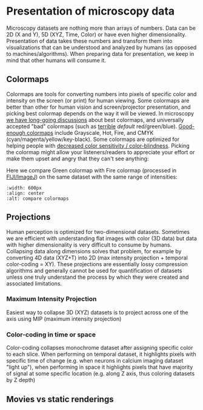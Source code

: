 # Presentation of microscopy data

Microscopy datasets are nothing more than arrays of numbers. Data can be 2D (X and Y), 5D (XYZ, Time, Color) or have even higher dimensionality. Presentation of data takes these numbers and transform them into visualizations that can be understood and analyzed by humans (as opposed to machines/algorithms). When preparing data for presentation, we keep in mind that other humans will consume it.

## Colormaps

Colormaps are tools for converting numbers into pixels of specific color and intensity on the screen (or print) for human viewing. Some colormaps are better than other for human vision and screen/projector presentation, and picking best colormap depends on the way it will be viewed. In microscopy [we have long-going discussions](https://pmc.ncbi.nlm.nih.gov/articles/PMC4959790/) about best colormaps, and universally accepted "bad" colormaps (such as [terrible](https://x.com/Red_Green_Cow) *default* red/green/blue). [Good-enough colormaps](https://x.com/aandr314/status/1552748112262807552) include Grayscale, Hot, Fire, and CMYK (cyan/magenta/yellow/key-black). Some colormaps are optimized for helping people with [decreased color sensitivity / color-blindness](https://journals.asm.org/doi/10.1128/mra.00795-22). Picking the colormap might allow your listeners/readers to appreciate your effort or make them upset and angry that they can't see anything:

Here we compare Green colormap with Fire colormap (processed in [FIJI/ImageJ](https://imagej.net/imaging/color-image-processing)) on the same dataset with the same range of intensities:

```{image} ../../static/colormaps.jpeg
:width: 600px
:align: center
:alt: compare colormaps
```

## Projections

Human perception is optimized for two-dimensional datasets. Sometimes we are efficient with understanding flat images with color (3D data) but data with higher dimensionality is very difficult to consume by humans. Collapsing data along dimensions solves that problem, for example by converting 4D data (XYZ+T) into 2D (max intensity projection + temporal color-coding = XY). These projections are essentially lossy compression algorithms and generally cannot be used for quantification of datasets unless one truly understand the process by which they were created and associated limitations.

### Maximum Intensity Projection

Easiest way to collapse 3D (XYZ) datasets is to project across one of the axis using MIP (maximum intensity projection)

### Color-coding in time or space

Color-coding collapses monochrome dataset after assigning specific color to each slice. When performing on temporal dataset, it highlights pixels with specific time of change (e.g. when neurons in calcium imaging dataset "light up"), when performing in space it highlights pixels that have majority of signal at some specific location (e.g. along Z axis, thus coloring datasets by Z depth)

## Movies vs static renderings
